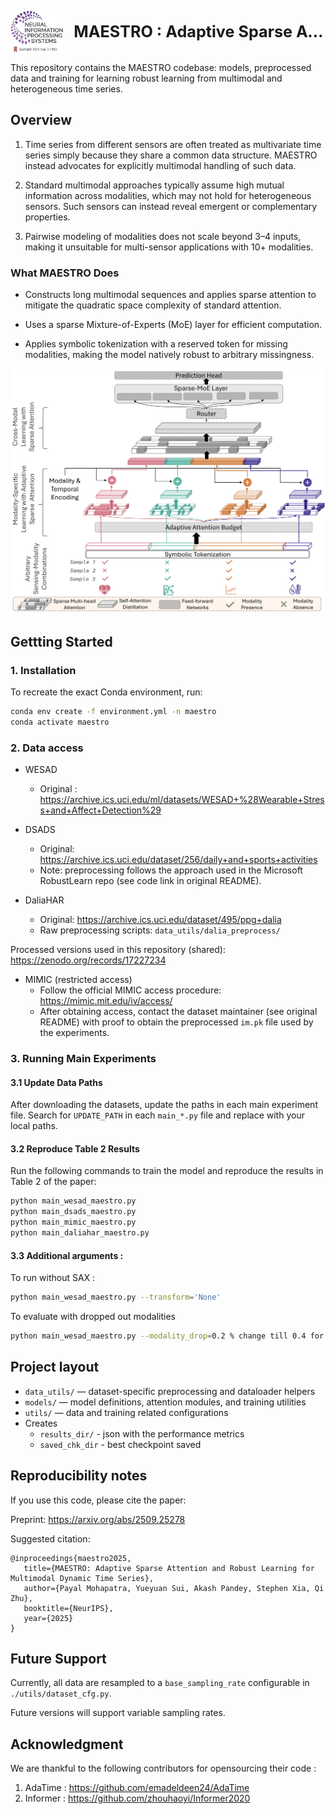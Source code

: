 <!-- Header with ACL logo and title -->
<div style="max-width: 960px; margin: auto; padding-top: 20px; 
            display: flex; align-items: center; white-space: nowrap;">
  <img src="housekeep/nips_logo.png" alt="NeurIPS Logo" 
       height="70" style="margin-right: 16px; flex-shrink: 0;">
  <h1 style="margin: 0; font-size: 1.8em; overflow: hidden; text-overflow: ellipsis;">
    MAESTRO : Adaptive Sparse Attention and Robust Learning for Multimodal Dynamic Time Series
  </h1>
</div>







<!-- Overview and system diagram side-by-side -->
This repository contains the MAESTRO codebase: models, preprocessed data and training for learning robust learning from multimodal and heterogeneous time series.

## Overview

1. Time series from different sensors are often treated as multivariate time series simply because they share a common data structure. MAESTRO instead advocates for explicitly multimodal handling of such data.

2. Standard multimodal approaches typically assume high mutual information across modalities, which may not hold for heterogeneous sensors. Such sensors can instead reveal emergent or complementary properties.

3. Pairwise modeling of modalities does not scale beyond 3–4 inputs, making it unsuitable for multi-sensor applications with 10+ modalities.

### What MAESTRO Does

* Constructs long multimodal sequences and applies sparse attention to mitigate the quadratic space complexity of standard attention.

* Uses a sparse Mixture-of-Experts (MoE) layer for efficient computation.

* Applies symbolic tokenization with a reserved token for missing modalities, making the model natively robust to arbitrary missingness.



![System Diagram](housekeep/overall_maestro.png)




## Gettting Started
### 1. Installation
To recreate the exact Conda environment, run:  
```bash
conda env create -f environment.yml -n maestro
conda activate maestro
```

### 2. Data access
- WESAD
   - Original : https://archive.ics.uci.edu/ml/datasets/WESAD+%28Wearable+Stress+and+Affect+Detection%29 

- DSADS
   - Original: https://archive.ics.uci.edu/dataset/256/daily+and+sports+activities
   - Note: preprocessing follows the approach used in the Microsoft RobustLearn repo (see code link in original README).

-  DaliaHAR
   - Original: https://archive.ics.uci.edu/dataset/495/ppg+dalia
   - Raw preprocessing scripts: `data_utils/dalia_preprocess/`

Processed versions used in this repository (shared): https://zenodo.org/records/17227234

- MIMIC (restricted access)
   - Follow the official MIMIC access procedure: https://mimic.mit.edu/iv/access/
   - After obtaining access, contact the dataset maintainer (see original README) with proof to obtain the preprocessed `im.pk` file used by the experiments.



### 3. Running Main Experiments

#### 3.1 Update Data Paths

After downloading the datasets, update the paths in each main experiment file. Search for `UPDATE_PATH` in each `main_*.py` file and replace with your local paths.

#### 3.2 Reproduce Table 2 Results

Run the following commands to train the model and reproduce the results in Table 2 of the paper:
```bash
python main_wesad_maestro.py
python main_dsads_maestro.py
python main_mimic_maestro.py
python main_daliahar_maestro.py
```


#### 3.3 Additional arguments :

To run without SAX :
```bash
python main_wesad_maestro.py --transform='None'
```

To evaluate with dropped out modalities 
```bash
python main_wesad_maestro.py --modality_drop=0.2 % change till 0.4 for Figure 5 of the paper.
```

## Project layout
- `data_utils/` — dataset-specific preprocessing and dataloader helpers
- `models/` — model definitions, attention modules, and training utilities
- `utils/` — data and training related configurations
- Creates 
   - `results_dir/` - json with the performance metrics
   - `saved_chk_dir` - best checkpoint saved


## Reproducibility notes

If you use this code, please cite the paper:

Preprint: https://arxiv.org/abs/2509.25278

Suggested citation:

```
@inproceedings{maestro2025,
   title={MAESTRO: Adaptive Sparse Attention and Robust Learning for Multimodal Dynamic Time Series},
   author={Payal Mohapatra, Yueyuan Sui, Akash Pandey, Stephen Xia, Qi Zhu},
   booktitle={NeurIPS},
   year={2025}
}
```

##  Future Support

Currently, all data are resampled to a `base_sampling_rate` configurable in `./utils/dataset_cfg.py`.

Future versions will support variable sampling rates.


## Acknowledgment 
We are thankful to the following contributors for opensourcing their code :
1. AdaTime : https://github.com/emadeldeen24/AdaTime
2. Informer : https://github.com/zhouhaoyi/Informer2020
